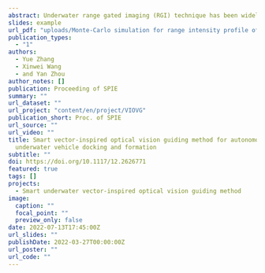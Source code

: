 ```yaml
---
abstract: Underwater range gated imaging (RGI) technique has been widely studied since it can well suppress scattering noise from water. The range intensity profile (RIP) plays a vital role in the image quality and range accuracy of underwater 2D and 3D RGI. The existing theoretical analysis for underwater RIPs mainly considers the attenuation effect of water on light propagation. However, it does not take into account the water scattering effect, and thus cannot fully reveal the characteristics of RIPs in underwater RGI. This paper has proposed a RIP analysis method for underwater RGI based on Monte Carlo method. The simulation results show that the water scattering significantly affects the properties of RIP, making it broadening and smoothing. The proposed method and conclusion will contribute to the design of underwater RGI systems, as well as optimizing their operating parameters.
slides: example
url_pdf: "uploads/Monte-Carlo simulation for range intensity profile of underwater range gated imaging.pdf"
publication_types:
  - "1"
authors:
  - Yue Zhang
  - Xinwei Wang
  - and Yan Zhou
author_notes: []
publication: Proceeding of SPIE
summary: ""
url_dataset: ""
url_project: "content/en/project/VIOVG"
publication_short: Proc. of SPIE
url_source: ""
url_video: ""
title: Smart vector-inspired optical vision guiding method for autonomous
  underwater vehicle docking and formation
subtitle: ""
doi: https://doi.org/10.1117/12.2626771
featured: true
tags: []
projects:
  - Smart underwater vector-inspired optical vision guiding method
image:
  caption: ""
  focal_point: ""
  preview_only: false
date: 2022-07-13T17:45:00Z
url_slides: ""
publishDate: 2022-03-27T00:00:00Z
url_poster: ""
url_code: ""
---
```

